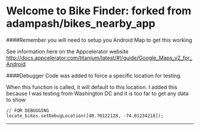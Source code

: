 Welcome to Bike Finder: forked from adampash/bikes_nearby_app
====

####Remember you will need to setup you Android Map to get this working

See information here on the Appcelerator website
http://docs.appcelerator.com/titanium/latest/#!/guide/Google_Maps_v2_for_Android

####Debugger Code was added to force a specific location for testing.

When this function is called, it will default to this location. I added this because I was testing 
from Washington DC and it is too far to get any data to show

```
// FOR DEBUGGING
locate_bikes.setDebugLocation([40.70122128, -74.01234218]);
```



----------------------------------


